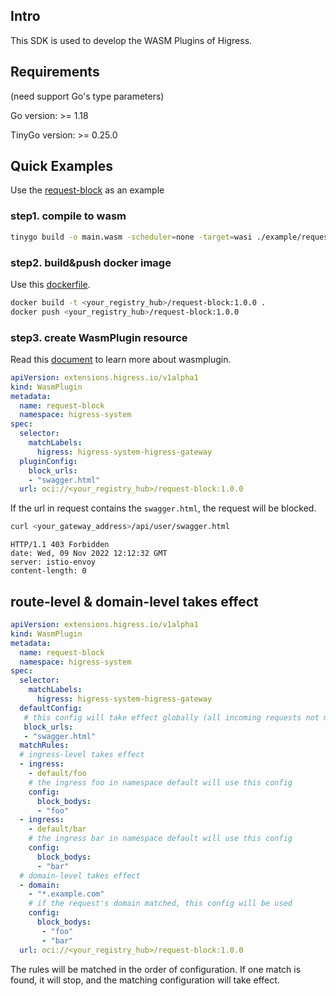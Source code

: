 ## Intro

This SDK is used to develop the WASM Plugins of Higress.
## Requirements

(need support Go's type parameters)

Go version: >= 1.18

TinyGo version: >= 0.25.0

## Quick Examples

Use the [request-block](example/request-block) as an example

### step1. compile to wasm

```bash
tinygo build -o main.wasm -scheduler=none -target=wasi ./example/request-block/main.go
```

### step2. build&push docker image

Use this [dockerfile](./Dockerfile).

```bash
docker build -t <your_registry_hub>/request-block:1.0.0 .
docker push <your_registry_hub>/request-block:1.0.0
```

### step3. create WasmPlugin resource

Read this [document](https://istio.io/latest/docs/reference/config/proxy_extensions/wasm-plugin/) to learn more about wasmplugin.

```yaml
apiVersion: extensions.higress.io/v1alpha1
kind: WasmPlugin
metadata:
  name: request-block
  namespace: higress-system
spec:
  selector:
    matchLabels:
      higress: higress-system-higress-gateway
  pluginConfig:
    block_urls:
    - "swagger.html"
  url: oci://<your_registry_hub>/request-block:1.0.0
```

If the url in request contains the `swagger.html`, the request will be blocked.

```bash
curl <your_gateway_address>/api/user/swagger.html
```

```text
HTTP/1.1 403 Forbidden
date: Wed, 09 Nov 2022 12:12:32 GMT
server: istio-envoy
content-length: 0
```

## route-level & domain-level takes effect

```yaml
apiVersion: extensions.higress.io/v1alpha1
kind: WasmPlugin
metadata:
  name: request-block
  namespace: higress-system
spec:
  selector:
    matchLabels:
      higress: higress-system-higress-gateway 
  defaultConfig:
   # this config will take effect globally (all incoming requests not matched by rules below)
   block_urls:
   - "swagger.html"
  matchRules:
  # ingress-level takes effect
  - ingress:
    - default/foo
    # the ingress foo in namespace default will use this config
    config:
      block_bodys:
      - "foo"
  - ingress:
    - default/bar
    # the ingress bar in namespace default will use this config
    config:
      block_bodys:
      - "bar"
  # domain-level takes effect
  - domain:
    - "*.example.com"
    # if the request's domain matched, this config will be used
    config:
      block_bodys:
       - "foo"
       - "bar"
  url: oci://<your_registry_hub>/request-block:1.0.0
```

The rules will be matched in the order of configuration. If one match is found, it will stop, and the matching configuration will take effect.


